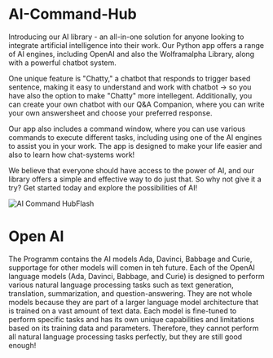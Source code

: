 # AI-Command-Hub

Introducing our AI library - an all-in-one solution for anyone looking to integrate artificial intelligence into their work. Our Python app offers a range of AI engines, including OpenAI and also the Wolframalpha Library, along with a powerful chatbot system.

One unique feature is "Chatty," a chatbot that responds to trigger based sentence, making it easy to understand and work with chatbot -> so you have also the option to make "Chatty" more intellegent. Additionally, you can create your own chatbot with our Q&A Companion, where you can write your own answersheet and choose your preferred response.

Our app also includes a command window, where you can use various commands to execute different tasks, including using one of the AI engines to assist you in your work. The app is designed to make your life easier and also to learn how chat-systems work!

We believe that everyone should have access to the power of AI, and our library offers a simple and effective way to do just that. So why not give it a try? Get started today and explore the possibilities of AI!

![AI Command HubFlash](https://user-images.githubusercontent.com/75140549/230712264-43bf6fc9-943f-40af-9c02-f95a92740b95.PNG)

# Open AI

The Programm contains the AI models Ada, Davinci, Babbage and Curie, supportage for other models will comen in teh future. Each of the OpenAI language models (Ada, Davinci, Babbage, and Curie) is designed to perform various natural language processing tasks such as text generation, translation, summarization, and question-answering. They are not whole models because they are part of a larger language model architecture that is trained on a vast amount of text data. Each model is fine-tuned to perform specific tasks and has its own unique capabilities and limitations based on its training data and parameters. Therefore, they cannot perform all natural language processing tasks perfectly, but they are still good enough! 



